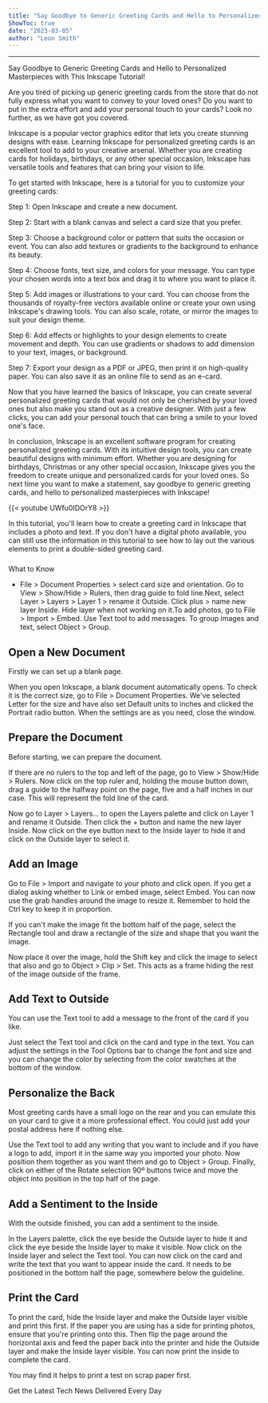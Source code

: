```yaml
---
title: "Say Goodbye to Generic Greeting Cards and Hello to Personalized Masterpieces with This Inkscape Tutorial!"
ShowToc: true 
date: "2023-03-05"
author: "Leon Smith"
---
```

*****
Say Goodbye to Generic Greeting Cards and Hello to Personalized Masterpieces with This Inkscape Tutorial!

Are you tired of picking up generic greeting cards from the store that do not fully express what you want to convey to your loved ones? Do you want to put in the extra effort and add your personal touch to your cards? Look no further, as we have got you covered.

Inkscape is a popular vector graphics editor that lets you create stunning designs with ease. Learning Inkscape for personalized greeting cards is an excellent tool to add to your creative arsenal. Whether you are creating cards for holidays, birthdays, or any other special occasion, Inkscape has versatile tools and features that can bring your vision to life.

To get started with Inkscape, here is a tutorial for you to customize your greeting cards:

Step 1: Open Inkscape and create a new document.

Step 2: Start with a blank canvas and select a card size that you prefer.

Step 3: Choose a background color or pattern that suits the occasion or event. You can also add textures or gradients to the background to enhance its beauty.

Step 4: Choose fonts, text size, and colors for your message. You can type your chosen words into a text box and drag it to where you want to place it.

Step 5: Add images or illustrations to your card. You can choose from the thousands of royalty-free vectors available online or create your own using Inkscape's drawing tools. You can also scale, rotate, or mirror the images to suit your design theme.

Step 6: Add effects or highlights to your design elements to create movement and depth. You can use gradients or shadows to add dimension to your text, images, or background.

Step 7: Export your design as a PDF or JPEG, then print it on high-quality paper. You can also save it as an online file to send as an e-card.

Now that you have learned the basics of Inkscape, you can create several personalized greeting cards that would not only be cherished by your loved ones but also make you stand out as a creative designer. With just a few clicks, you can add your personal touch that can bring a smile to your loved one's face.

In conclusion, Inkscape is an excellent software program for creating personalized greeting cards. With its intuitive design tools, you can create beautiful designs with minimum effort. Whether you are designing for birthdays, Christmas or any other special occasion, Inkscape gives you the freedom to create unique and personalized cards for your loved ones. So next time you want to make a statement, say goodbye to generic greeting cards, and hello to personalized masterpieces with Inkscape!

{{< youtube UWfu0IDOrY8 >}} 




In this tutorial, you'll learn how to create a greeting card in Inkscape that includes a photo and text. If you don't have a digital photo available, you can still use the information in this tutorial to see how to lay out the various elements to print a double-sided greeting card.

 
### 
What to Know
 
- File > Document Properties > select card size and orientation. Go to View > Show/Hide > Rulers, then drag guide to fold line.Next, select Layer > Layers > Layer 1 > rename it Outside. Click plus > name new layer Inside. Hide layer when not working on it.To add photos, go to File > Import > Embed. Use Text tool to add messages. To group images and text, select Object > Group.

 
##   Open a New Document  
 

Firstly we can set up a blank page.

 

When you open Inkscape, a blank document automatically opens. To check it is the correct size, go to File > Document Properties. We've selected Letter for the size and have also set Default units to inches and clicked the Portrait radio button. When the settings are as you need, close the window.﻿

 
##   Prepare the Document  
 

Before starting, we can prepare the document.

 

If there are no rulers to the top and left of the page, go to View > Show/Hide > Rulers. Now click on the top ruler and, holding the mouse button down, drag a guide to the halfway point on the page, five and a half inches in our case. This will represent the fold line of the card.

 

Now go to Layer > Layers... to open the Layers palette and click on Layer 1 and rename it Outside. Then click the + button and name the new layer Inside. Now click on the eye button next to the Inside layer to hide it and click on the Outside layer to select it.﻿

 
##   Add an Image  
 

Go to File > Import and navigate to your photo and click open. If you get a dialog asking whether to Link or embed image, select Embed. You can now use the grab handles around the image to resize it. Remember to hold the Ctrl key to keep it in proportion.

 

If you can't make the image fit the bottom half of the page, select the Rectangle tool and draw a rectangle of the size and shape that you want the image.

 

Now place it over the image, hold the Shift key and click the image to select that also and go to Object > Clip > Set. This acts as a frame hiding the rest of the image outside of the frame.﻿

 
##   Add Text to Outside  
 

You can use the Text tool to add a message to the front of the card if you like.

 

Just select the Text tool and click on the card and type in the text. You can adjust the settings in the Tool Options bar to change the font and size and you can change the color by selecting from the color swatches at the bottom of the window.﻿

 
##   Personalize the Back  
 

Most greeting cards have a small logo on the rear and you can emulate this on your card to give it a more professional effect. You could just add your postal address here if nothing else.

 

Use the Text tool to add any writing that you want to include and if you have a logo to add, import it in the same way you imported your photo. Now position them together as you want them and go to Object > Group. Finally, click on either of the Rotate selection 90º buttons twice and move the object into position in the top half of the page.

 
##   Add a Sentiment to the Inside  
 

With the outside finished, you can add a sentiment to the inside.

 

In the Layers palette, click the eye beside the Outside layer to hide it and click the eye beside the Inside layer to make it visible. Now click on the Inside layer and select the Text tool. You can now click on the card and write the text that you want to appear inside the card. It needs to be positioned in the bottom half the page, somewhere below the guideline.﻿

 
##   Print the Card  
 

To print the card, hide the Inside layer and make the ​Outside layer visible and print this first. If the paper you are using has a side for printing photos, ensure that you're printing onto this. Then flip the page around the horizontal axis and feed the paper back into the printer and hide the Outside layer and make the Inside layer visible. You can now print the inside to complete the card.​

 
You may find it helps to print a test on scrap paper first.
 

Get the Latest Tech News Delivered Every Day




